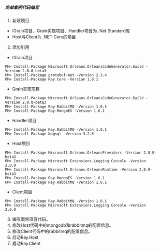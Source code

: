 ##### 简单案例代码编写

1. 新建项目
- IGrain项目、Grain实现项目、Handler项目为 .Net Standard库
- Host与Client为 .NET Core的项目
2. 添加引用

- IGrain项目
```
PM> Install-Package Microsoft.Orleans.OrleansCodeGenerator.Build -Version 2.0.0-beta3
PM> Install-Package protobuf-net -Version 2.3.4
PM> Install-Package Ray.Core -Version 1.0.1
```
- Grain实现项目
```
PM> Install-Package Microsoft.Orleans.OrleansCodeGenerator.Build -Version 2.0.0-beta3
PM> Install-Package Ray.RabbitMQ -Version 1.0.1
PM> Install-Package Ray.MongoES -Version 1.0.1
```
- Handler项目
```
PM> Install-Package Ray.RabbitMQ -Version 1.0.1
PM> Install-Package Npgsql -Version 3.2.6
```
- Host项目
```
PM> Install-Package Microsoft.Orleans.OrleansProviders -Version 2.0.0-beta3
PM> Install-Package Microsoft.Extensions.Logging.Console -Version 2.0.0
PM> Install-Package Microsoft.Orleans.OrleansRuntime -Version 2.0.0-beta3
PM> Install-Package Ray.MongoES -Version 1.0.1
PM> Install-Package Ray.RabbitMQ -Version 1.0.1

```
- Client项目
```
PM> Install-Package Ray.RabbitMQ -Version 1.0.1
PM> Install-Package Microsoft.Extensions.Logging.Console -Version 2.0.0
```
3. 编写案例项目代码。
4. 修改Host代码中的mongodb和rabbitmq的配置信息。
5. 修改Client代码中的rabbitmq的配置信息。
6. 启动Ray.Host
7. 启动Ray.Client